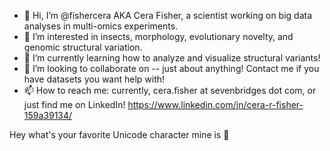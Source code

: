 - 👋 Hi, I’m @fishercera AKA Cera Fisher, a scientist working on big data analyses in multi-omics experiments.
- 👀 I’m interested in insects, morphology, evolutionary novelty, and genomic structural variation. 
- 🌱 I’m currently learning how to analyze and visualize structural variants!
- 💞️ I’m looking to collaborate on -- just about anything! Contact me if you have datasets you want help with!
- 📫 How to reach me: currently, cera.fisher at sevenbridges dot com, or just find me on LinkedIn! https://www.linkedin.com/in/cera-r-fisher-159a39134/


Hey what's your favorite Unicode character mine is 🤖

<!---
fishercera/fishercera is a ✨ special ✨ repository because its `README.md` (this file) appears on your GitHub profile.
You can click the Preview link to take a look at your changes.
--->
